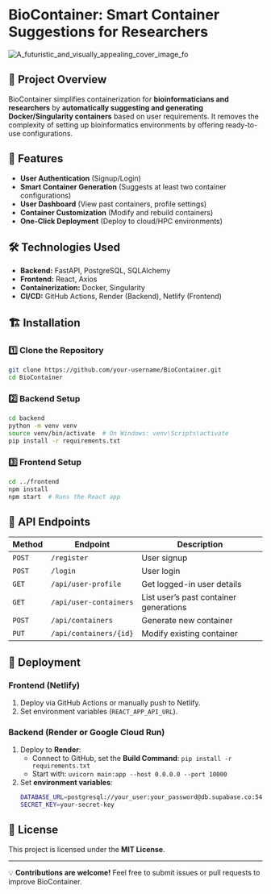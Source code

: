 # BioContainer: Smart Container Suggestions for Researchers

![A_futuristic_and_visually_appealing_cover_image_fo](https://github.com/user-attachments/assets/49f3e412-898f-46ab-ab51-e46ccd0830ef)

## 🧬 Project Overview
BioContainer simplifies containerization for **bioinformaticians and researchers** by **automatically suggesting and generating Docker/Singularity containers** based on user requirements. It removes the complexity of setting up bioinformatics environments by offering ready-to-use configurations.

## 🚀 Features
- **User Authentication** (Signup/Login)
- **Smart Container Generation** (Suggests at least two container configurations)
- **User Dashboard** (View past containers, profile settings)
- **Container Customization** (Modify and rebuild containers)
- **One-Click Deployment** (Deploy to cloud/HPC environments)

## 🛠️ Technologies Used
- **Backend:** FastAPI, PostgreSQL, SQLAlchemy
- **Frontend:** React, Axios
- **Containerization:** Docker, Singularity
- **CI/CD:** GitHub Actions, Render (Backend), Netlify (Frontend)

## 🏗️ Installation
### **1️⃣ Clone the Repository**
```bash
git clone https://github.com/your-username/BioContainer.git
cd BioContainer
```

### **2️⃣ Backend Setup**
```bash
cd backend
python -m venv venv
source venv/bin/activate  # On Windows: venv\Scripts\activate
pip install -r requirements.txt
```

### **3️⃣ Frontend Setup**
```bash
cd ../frontend
npm install
npm start  # Runs the React app
```

## 🔗 API Endpoints
| Method | Endpoint | Description |
|--------|-------------|--------------------------------------|
| `POST` | `/register` | User signup |
| `POST` | `/login` | User login |
| `GET` | `/api/user-profile` | Get logged-in user details |
| `GET` | `/api/user-containers` | List user’s past container generations |
| `POST` | `/api/containers` | Generate new container |
| `PUT` | `/api/containers/{id}` | Modify existing container |

## 🚀 Deployment
### **Frontend (Netlify)**
1. Deploy via GitHub Actions or manually push to Netlify.
2. Set environment variables (`REACT_APP_API_URL`).

### **Backend (Render or Google Cloud Run)**
1. Deploy to **Render**:
   - Connect to GitHub, set the **Build Command**: `pip install -r requirements.txt`
   - Start with: `uvicorn main:app --host 0.0.0.0 --port 10000`
2. Set **environment variables**:
   ```bash
   DATABASE_URL=postgresql://your_user:your_password@db.supabase.co:5432/your_database
   SECRET_KEY=your-secret-key
   ```

## 📜 License
This project is licensed under the **MIT License**.

---
💡 **Contributions are welcome!** Feel free to submit issues or pull requests to improve BioContainer.

